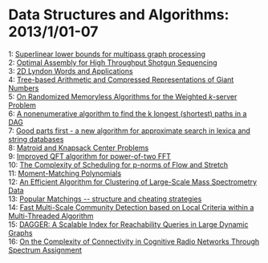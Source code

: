 # Data Structures and Algorithms: 2013/1/01-07  
1: [Superlinear lower bounds for multipass graph processing](https://doi.org/10.48550/arXiv.1212.6925)  
2: [Optimal Assembly for High Throughput Shotgun Sequencing](https://doi.org/10.48550/arXiv.1301.0068)  
3: [2D Lyndon Words and Applications](https://doi.org/10.48550/arXiv.1301.0103)  
4: [Tree-based Arithmetic and Compressed Representations of Giant Numbers](https://doi.org/10.48550/arXiv.1301.0114)  
5: [On Randomized Memoryless Algorithms for the Weighted $k$-server Problem](https://doi.org/10.48550/arXiv.1301.0123)  
6: [A nonenumerative algorithm to find the k longest (shortest) paths in a  DAG](https://doi.org/10.48550/arXiv.1301.0181)  
7: [Good parts first - a new algorithm for approximate search in lexica and  string databases](https://doi.org/10.48550/arXiv.1301.0722)  
8: [Matroid and Knapsack Center Problems](https://doi.org/10.48550/arXiv.1301.0745)  
9: [Improved QFT algorithm for power-of-two FFT](https://doi.org/10.48550/arXiv.1301.0763)  
10: [The Complexity of Scheduling for p-norms of Flow and Stretch](https://doi.org/10.48550/arXiv.1301.0793)  
11: [Moment-Matching Polynomials](https://doi.org/10.48550/arXiv.1301.0820)  
12: [An Efficient Algorithm for Clustering of Large-Scale Mass Spectrometry  Data](https://doi.org/10.48550/arXiv.1301.0834)  
13: [Popular Matchings -- structure and cheating strategies](https://doi.org/10.48550/arXiv.1301.0902)  
14: [Fast Multi-Scale Community Detection based on Local Criteria within a  Multi-Threaded Algorithm](https://doi.org/10.48550/arXiv.1301.0955)  
15: [DAGGER: A Scalable Index for Reachability Queries in Large Dynamic  Graphs](https://doi.org/10.48550/arXiv.1301.0977)  
16: [On the Complexity of Connectivity in Cognitive Radio Networks Through  Spectrum Assignment](https://doi.org/10.48550/arXiv.1301.0995)  